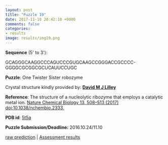 ```yaml
---
layout: post
title: "Puzzle 19"
date: 2017-11-18 20:42:18 +0000
comments: false
categories: 
- results
image: results/img19.png
---
```

**Sequence** (5' to 3'): 

GCAGGGCAAGGCCCAGUCCCGUGCAAGCCGGGACCGCCCC-
GGGGCGCGGCGCUCAUUCCUGC

**Puzzle**:
One Twister Sister robozyme 

Crystal structure kindly provided by: [**David M J Lilley**](http://www.lifesci.dundee.ac.uk/groups/nasg/)

**Reference**:
The structure of a nucleolytic ribozyme that employs a catalytic metal ion. [Nature Chemical Biology 13, 508–513 (2017) doi:10.1038/nchembio.2333.](https://www.nature.com/nchembio/journal/v13/n5/full/nchembio.2333.html) 

**PDB id**: [5t5a](http://www.rcsb.org/pdb/explore/explore.do?structureId=5t5a)

**Puzzle Submission/Deadline:** 2016.10.24/11.10

[raw prediction](https://github.com/rnapuzzles/rnapuzzles.github.io/tree/master/data/PZ19/pdb)    &#124;   [Assessment results](/table/2000/01/01/PZ19-3d.html)
